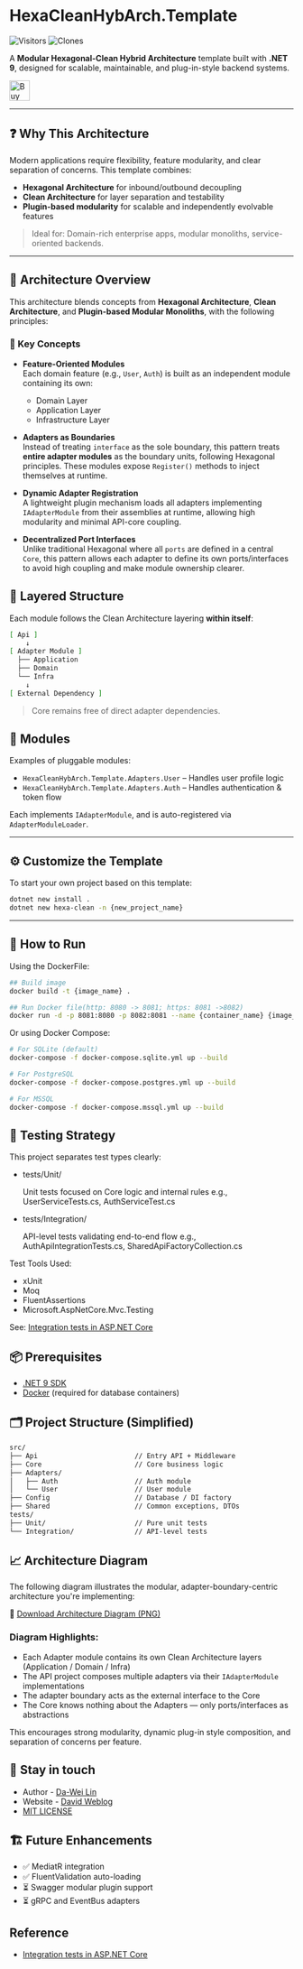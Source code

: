 # HexaCleanHybArch.Template

![Visitors](https://img.shields.io/badge/visitors-0_total-brightgreen)
![Clones](https://img.shields.io/badge/clones-19_total_16_unique-blue) <!--CLONE-BADGE-->

A **Modular Hexagonal-Clean Hybrid Architecture** template built with **.NET 9**, designed for scalable, maintainable, and plug-in-style backend systems.

<a href='https://ko-fi.com/F1F82YR41' target='_blank'><img height='36' style='border:0px;height:36px;' src='https://storage.ko-fi.com/cdn/kofi6.png?v=6' border='0' alt='Buy Me a Coffee at ko-fi.com' /></a>

---

## ❓ Why This Architecture

Modern applications require flexibility, feature modularity, and clear separation of concerns. This template combines:

- **Hexagonal Architecture** for inbound/outbound decoupling
- **Clean Architecture** for layer separation and testability
- **Plugin-based modularity** for scalable and independently evolvable features

> Ideal for: Domain-rich enterprise apps, modular monoliths, service-oriented backends.

---

## 🧩 Architecture Overview

This architecture blends concepts from **Hexagonal Architecture**, **Clean Architecture**, and **Plugin-based Modular Monoliths**, with the following principles:

### 🔑 Key Concepts

- **Feature-Oriented Modules**  
  Each domain feature (e.g., `User`, `Auth`) is built as an independent module containing its own:
  - Domain Layer
  - Application Layer
  - Infrastructure Layer

- **Adapters as Boundaries**  
  Instead of treating `interface` as the sole boundary, this pattern treats **entire adapter modules** as the boundary units, following Hexagonal principles. These modules expose `Register()` methods to inject themselves at runtime.

- **Dynamic Adapter Registration**  
  A lightweight plugin mechanism loads all adapters implementing `IAdapterModule` from their assemblies at runtime, allowing high modularity and minimal API-core coupling.

- **Decentralized Port Interfaces**  
  Unlike traditional Hexagonal where all `ports` are defined in a central `Core`, this pattern allows each adapter to define its own ports/interfaces to avoid high coupling and make module ownership clearer.

## 🧱 Layered Structure

Each module follows the Clean Architecture layering **within itself**:

```bash
[ Api ]
    ↓
[ Adapter Module ]
  ├── Application
  ├── Domain
  └── Infra
    ↓
[ External Dependency ]
```

> Core remains free of direct adapter dependencies.

## 🔌 Modules

Examples of pluggable modules:
- `HexaCleanHybArch.Template.Adapters.User` – Handles user profile logic
- `HexaCleanHybArch.Template.Adapters.Auth` – Handles authentication & token flow

Each implements `IAdapterModule`, and is auto-registered via `AdapterModuleLoader`.

---

## ⚙️ Customize the Template
To start your own project based on this template:

```bash
dotnet new install .
dotnet new hexa-clean -n {new_project_name}
```

---

## 🚀 How to Run

Using the DockerFile:

```bash
## Build image
docker build -t {image_name} .

## Run Docker file(http: 8080 -> 8081; https: 8081 ->8082)
docker run -d -p 8081:8080 -p 8082:8081 --name {container_name} {image_name}
```

Or using Docker Compose:

```bash
# For SQLite (default)
docker-compose -f docker-compose.sqlite.yml up --build

# For PostgreSQL
docker-compose -f docker-compose.postgres.yml up --build

# For MSSQL
docker-compose -f docker-compose.mssql.yml up --build
```

## 🧪 Testing Strategy

This project separates test types clearly:

- tests/Unit/

  Unit tests focused on Core logic and internal rules
e.g., UserServiceTests.cs, AuthServiceTest.cs

- tests/Integration/

  API-level tests validating end-to-end flow
e.g., AuthApiIntegrationTests.cs, SharedApiFactoryCollection.cs

Test Tools Used:

- xUnit
- Moq
- FluentAssertions
- Microsoft.AspNetCore.Mvc.Testing

See: [Integration tests in ASP.NET Core](https://learn.microsoft.com/en-us/aspnet/core/test/integration-tests?view=aspnetcore-9.0&pivots=xunit)

## 📦 Prerequisites

- [.NET 9 SDK](https://dotnet.microsoft.com/en-us/)
- [Docker](https://www.docker.com/) (required for database containers)

## 🗂️ Project Structure (Simplified)

```bash
src/
├── Api                        // Entry API + Middleware
├── Core                       // Core business logic
├── Adapters/
│   ├── Auth                   // Auth module
│   └── User                   // User module
├── Config                     // Database / DI factory
├── Shared                     // Common exceptions, DTOs
tests/
├── Unit/                      // Pure unit tests
└── Integration/               // API-level tests
```

## 📈 Architecture Diagram

The following diagram illustrates the modular, adapter-boundary-centric architecture you're implementing:

📎 [Download Architecture Diagram (PNG)](sandbox:/mnt/data/A_diagram_illustrates_a_modular_software_architect.png)

### Diagram Highlights:
- Each Adapter module contains its own Clean Architecture layers (Application / Domain / Infra)
- The API project composes multiple adapters via their `IAdapterModule` implementations
- The adapter boundary acts as the external interface to the Core
- The Core knows nothing about the Adapters — only ports/interfaces as abstractions

This encourages strong modularity, dynamic plug-in style composition, and separation of concerns per feature.

## 💬 Stay in touch

- Author - [Da-Wei Lin](https://www.linkedin.com/in/da-wei-lin-689a35107/)
- Website - [David Weblog](https://davidskyspace.com/)
- [MIT LICENSE](https://github.com/deadislove/dotnet-HexaCleanHybArch-template/blob/main/LICENSE)

## 🏗️ Future Enhancements

- ✅ MediatR integration
- ✅ FluentValidation auto-loading
- ⏳ Swagger modular plugin support
- ⏳ gRPC and EventBus adapters

## Reference

- [Integration tests in ASP.NET Core](https://learn.microsoft.com/en-us/aspnet/core/test/integration-tests?view=aspnetcore-9.0&pivots=xunit)
